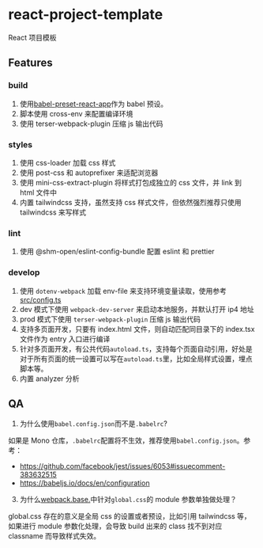 # react-project-template

React 项目模板

## Features

### build

1. 使用[babel-preset-react-app](https://www.npmjs.com/package/babel-preset-react-app)作为 babel 预设。
2. 脚本使用 cross-env 来配置编译环境
3. 使用 terser-webpack-plugin 压缩 js 输出代码

### styles

1. 使用 css-loader 加载 css 样式
2. 使用 post-css 和 autoprefixer 来适配浏览器
3. 使用 mini-css-extract-plugin 将样式打包成独立的 css 文件，并 link 到 html 文件中
4. 内置 tailwindcss 支持，虽然支持 css 样式文件，但依然强烈推荐只使用 tailwindcss 来写样式

### lint

1. 使用 @shm-open/eslint-config-bundle 配置 eslint 和 prettier

### develop

1. 使用 `dotenv-webpack` 加载 env-file 来支持环境变量读取，使用参考[src/config.ts](./src/config.ts)
2. dev 模式下使用 `webpack-dev-server` 来启动本地服务，并默认打开 ip4 地址
3. prod 模式下使用 `terser-webpack-plugin` 压缩 js 输出代码
4. 支持多页面开发，只要有 index.html 文件，则自动匹配同目录下的 index.tsx 文件作为 entry 入口进行编译
5. 针对多页面开发，有公共代码`autoload.ts`，支持每个页面自动引用，好处是对于所有页面的统一设置可以写在`autoload.ts`里，比如全局样式设置，埋点脚本等。
6. 内置 analyzer 分析

## QA

1. 为什么使用`babel.config.json`而不是`.babelrc`?

如果是 Mono 仓库，`.babelrc`配置将不生效，推荐使用`babel.config.json`。参考：

-   https://github.com/facebook/jest/issues/6053#issuecomment-383632515
-   https://babeljs.io/docs/en/configuration

3. 为什么[webpack.base.](./config/webpack.base.js)中针对`global.css`的 module 参数单独做处理？

global.css 存在的意义是全局 css 的设置或者预设，比如引用 tailwindcss 等，如果进行 module 参数化处理，会导致 build 出来的 class 找不到对应 classname 而导致样式失效。
